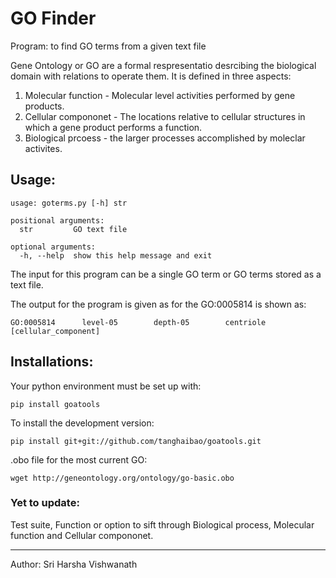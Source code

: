 # GO Finder
Program: to find GO terms from a given text file

Gene Ontology or GO are a formal respresentatio desrcibing the biological domain with relations to operate them.
It is defined in three aspects:
1. Molecular function - Molecular level activities performed by gene products.
2. Cellular compononet - The locations relative to cellular structures in which a gene product performs a function.
3. Biological prcoess - the larger processes accomplished by moleclar activites.

## Usage:
```
usage: goterms.py [-h] str

positional arguments:
  str         GO text file

optional arguments:
  -h, --help  show this help message and exit
```

The input for this program can be a single GO term or GO terms stored as a text file.

The output for the program is given as for the GO:0005814  is shown as:
```
GO:0005814      level-05        depth-05        centriole [cellular_component]
```

## Installations:
Your python environment must be set up with:

```
pip install goatools
```

To install the development version:

```
pip install git+git://github.com/tanghaibao/goatools.git
```

.obo file for the most current GO:

```
wget http://geneontology.org/ontology/go-basic.obo
```

### Yet to update:
Test suite,
Function or option to sift through Biological process, Molecular function and Cellular compononet.

___________________________________________________

Author: Sri Harsha Vishwanath
